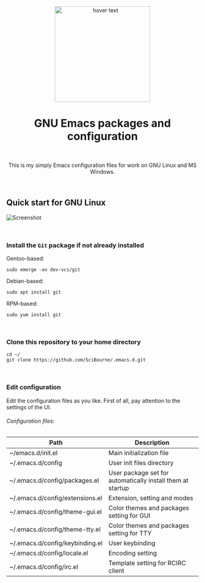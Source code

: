 <div align="center">
  <img src="https://github.com/SciBourne/emacs.d/raw/master/img/logo.png" width="250" title="hover text">
  <h1>GNU Emacs packages and configuration</h1>
  <br>
  <p>This is my simply Emacs configuration files for work on GNU Linux and MS Windows.</p>
  <br>
</div>

## Quick start for GNU Linux

![Screenshot](img/linux.png)

<br>

### Install the `Git` package if not already installed

Gentoo-based:
```
sudo emerge -av dev-vcs/git
````

Debian-based:
```
sudo apt install git
```

RPM-based:
```
sudo yum install git
```

<br>

### Clone this repository to your home directory

```
cd ~/
git clone https://github.com/SciBourne/.emacs.d.git
```

<br>

### Edit configuration

Edit the configuration files as you like. First of all, pay attention to the settings of the UI.

###### Configuration files:

| Path | Description |
| --- | --- |
| ~/emacs.d/init.el | Main initialization file |
| ~/.emacs.d/config | User init files directory |
| ~/.emacs.d/config/packages.el | User package set for automatically install them at startup |
| ~/.emacs.d/config/extensions.el | Extension, setting and modes |
| ~/.emacs.d/config/theme-gui.el | Color themes and packages setting for GUI |
| ~/.emacs.d/config/theme-tty.el | Color themes and packages setting for TTY |
| ~/.emacs.d/config/keybinding.el | User keybinding |
| ~/.emacs.d/config/locale.el | Encoding setting |
| ~/.emacs.d/config/irc.el | Template setting for RCIRC client |

